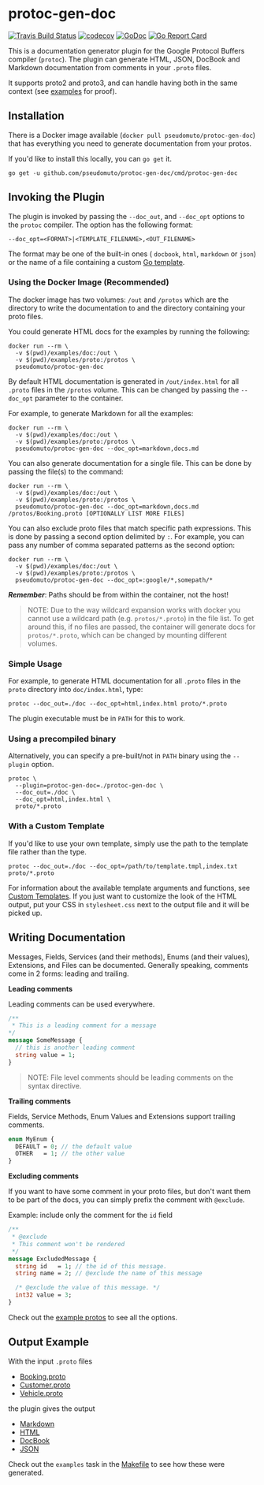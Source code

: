 # protoc-gen-doc

[![Travis Build Status][travis-svg]][travis-ci]
[![codecov][codecov-svg]][codecov-url]
[![GoDoc][godoc-svg]][godoc-url]
[![Go Report Card][goreport-svg]][goreport-url]

This is a documentation generator plugin for the Google Protocol Buffers compiler (`protoc`). The plugin can generate
HTML, JSON, DocBook and Markdown documentation from comments in your `.proto` files.

It supports proto2 and proto3, and can handle having both in the same context (see [examples](examples/) for proof).

## Installation

There is a Docker image available (`docker pull pseudomuto/protoc-gen-doc`) that has everything you need to generate
documentation from your protos.

If you'd like to install this locally, you can `go get` it.

`go get -u github.com/pseudomuto/protoc-gen-doc/cmd/protoc-gen-doc`

## Invoking the Plugin

The plugin is invoked by passing the `--doc_out`, and `--doc_opt` options to the `protoc` compiler. The option has the
following format:

    --doc_opt=<FORMAT>|<TEMPLATE_FILENAME>,<OUT_FILENAME>

The format may be one of the built-in ones ( `docbook`, `html`, `markdown` or `json`)
or the name of a file containing a custom [Go template][gotemplate].

### Using the Docker Image (Recommended)

The docker image has two volumes: `/out` and `/protos` which are the directory to write the documentation to and the
directory containing your proto files.

You could generate HTML docs for the examples by running the following:

```
docker run --rm \
  -v $(pwd)/examples/doc:/out \
  -v $(pwd)/examples/proto:/protos \
  pseudomuto/protoc-gen-doc
```

By default HTML documentation is generated in `/out/index.html` for all `.proto` files in the `/protos` volume. This can
be changed by passing the `--doc_opt` parameter to the container.

For example, to generate Markdown for all the examples:

```
docker run --rm \
  -v $(pwd)/examples/doc:/out \
  -v $(pwd)/examples/proto:/protos \
  pseudomuto/protoc-gen-doc --doc_opt=markdown,docs.md
```

You can also generate documentation for a single file. This can be done by passing the file(s) to the command:

```
docker run --rm \
  -v $(pwd)/examples/doc:/out \
  -v $(pwd)/examples/proto:/protos \
  pseudomuto/protoc-gen-doc --doc_opt=markdown,docs.md /protos/Booking.proto [OPTIONALLY LIST MORE FILES]
```

You can also exclude proto files that match specific path expressions. This is done by passing a second option delimited by `:`.
For example, you can pass any number of comma separated patterns as the second option:

```
docker run --rm \
  -v $(pwd)/examples/doc:/out \
  -v $(pwd)/examples/proto:/protos \
  pseudomuto/protoc-gen-doc --doc_opt=:google/*,somepath/*
```

_**Remember**_: Paths should be from within the container, not the host!

> NOTE: Due to the way wildcard expansion works with docker you cannot use a wildcard path (e.g. `protos/*.proto`) in
the file list. To get around this, if no files are passed, the container will generate docs for `protos/*.proto`, which
can be changed by mounting different volumes.

### Simple Usage

For example, to generate HTML documentation for all `.proto` files in the `proto` directory into `doc/index.html`, type:

    protoc --doc_out=./doc --doc_opt=html,index.html proto/*.proto

The plugin executable must be in `PATH` for this to work. 

### Using a precompiled binary

Alternatively, you can specify a pre-built/not in `PATH` binary using the `--plugin` option.

    protoc \
      --plugin=protoc-gen-doc=./protoc-gen-doc \
      --doc_out=./doc \
      --doc_opt=html,index.html \
      proto/*.proto

### With a Custom Template

If you'd like to use your own template, simply use the path to the template file rather than the type.

    protoc --doc_out=./doc --doc_opt=/path/to/template.tmpl,index.txt proto/*.proto

For information about the available template arguments and functions, see [Custom Templates][custom]. If you just want
to customize the look of the HTML output, put your CSS in `stylesheet.css` next to the output file and it will be picked
up.

## Writing Documentation

Messages, Fields, Services (and their methods), Enums (and their values), Extensions, and Files can be documented.
Generally speaking, comments come in 2 forms: leading and trailing.

**Leading comments**

Leading comments can be used everywhere.

```protobuf
/**
 * This is a leading comment for a message
*/
message SomeMessage {
  // this is another leading comment
  string value = 1;
}
```

> NOTE: File level comments should be leading comments on the syntax directive.

**Trailing comments**

Fields, Service Methods, Enum Values and Extensions support trailing comments.

```protobuf
enum MyEnum {
  DEFAULT = 0; // the default value
  OTHER   = 1; // the other value
}
```

**Excluding comments**

If you want to have some comment in your proto files, but don't want them to be part of the docs, you can simply prefix
the comment with `@exclude`. 

Example: include only the comment for the `id` field

```protobuf
/**
 * @exclude
 * This comment won't be rendered
 */
message ExcludedMessage {
  string id   = 1; // the id of this message.
  string name = 2; // @exclude the name of this message

  /* @exclude the value of this message. */
  int32 value = 3;
}
```

Check out the [example protos](examples/proto) to see all the options.

## Output Example

With the input `.proto` files

* [Booking.proto](examples/proto/Booking.proto)
* [Customer.proto](examples/proto/Customer.proto)
* [Vehicle.proto](examples/proto/Vehicle.proto)

the plugin gives the output

* [Markdown](examples/doc/example.md)
* [HTML][html_preview]
* [DocBook](examples/doc/example.docbook)
* [JSON](examples/doc/example.json)

Check out the `examples` task in the [Makefile](Makefile) to see how these were generated.

[gotemplate]:
    https://golang.org/pkg/text/template/
    "Template - The Go Programming Language"
[custom]:
    https://github.com/pseudomuto/protoc-gen-doc/wiki/Custom-Templates
    "Custom templates instructions"
[html_preview]:
    https://rawgit.com/pseudomuto/protoc-gen-doc/master/examples/doc/example.html
    "HTML Example Output"
[travis-svg]:
    https://travis-ci.org/pseudomuto/protoc-gen-doc.svg?branch=master
    "Travis CI build status SVG"
[travis-ci]:
    https://travis-ci.org/pseudomuto/protoc-gen-doc
    "protoc-gen-doc at Travis CI"
[codecov-svg]: https://codecov.io/gh/pseudomuto/protoc-gen-doc/branch/master/graph/badge.svg
[codecov-url]: https://codecov.io/gh/pseudomuto/protoc-gen-doc
[godoc-svg]: https://godoc.org/github.com/pseudomuto/protoc-gen-doc?status.svg
[godoc-url]: https://godoc.org/github.com/pseudomuto/protoc-gen-doc
[goreport-svg]: https://goreportcard.com/badge/github.com/pseudomuto/protoc-gen-doc
[goreport-url]: https://goreportcard.com/report/github.com/pseudomuto/protoc-gen-doc

